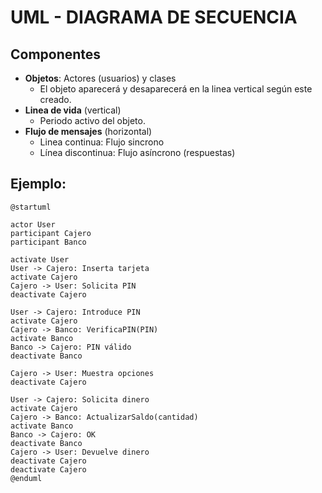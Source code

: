 # UML - DIAGRAMA DE SECUENCIA

## Componentes

- **Objetos**: Actores (usuarios) y clases
  - El objeto aparecerá y desaparecerá en la linea vertical según este creado.
- **Linea de vida** (vertical)
  - Periodo activo del objeto.
- **Flujo de mensajes** (horizontal)
  - Linea continua: Flujo sincrono
  - Línea discontinua: Flujo asíncrono (respuestas)

## Ejemplo:

```plantUML
@startuml

actor User
participant Cajero
participant Banco

activate User
User -> Cajero: Inserta tarjeta
activate Cajero
Cajero -> User: Solicita PIN
deactivate Cajero

User -> Cajero: Introduce PIN
activate Cajero
Cajero -> Banco: VerificaPIN(PIN)
activate Banco
Banco -> Cajero: PIN válido
deactivate Banco

Cajero -> User: Muestra opciones
deactivate Cajero

User -> Cajero: Solicita dinero
activate Cajero
Cajero -> Banco: ActualizarSaldo(cantidad)
activate Banco
Banco -> Cajero: OK
deactivate Banco
Cajero -> User: Devuelve dinero
deactivate Cajero
deactivate Cajero
@enduml

```

